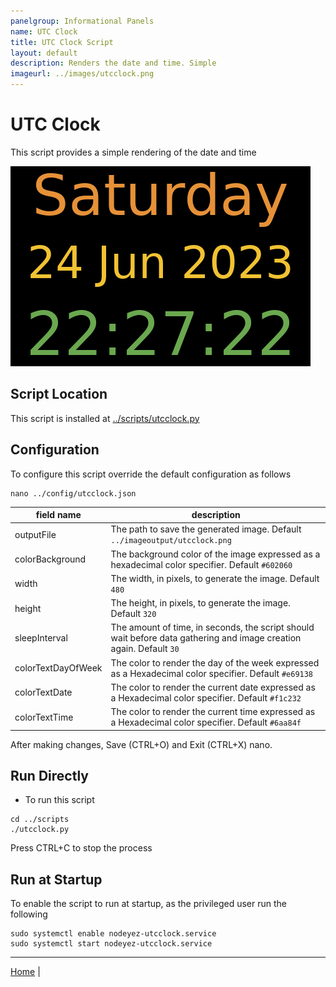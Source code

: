 ```yaml
---
panelgroup: Informational Panels
name: UTC Clock
title: UTC Clock Script
layout: default
description: Renders the date and time. Simple
imageurl: ../images/utcclock.png
---
```


# UTC Clock

This script provides a simple rendering of the date and time

![sample image depicting the date and time](../images/utcclock.png)

## Script Location
This script is installed at
[../scripts/utcclock.py](../scripts/utcclock.py)

## Configuration

To configure this script override the default configuration as follows

```shell
nano ../config/utcclock.json
```

| field name | description |
| --- | --- |
| outputFile | The path to save the generated image. Default `../imageoutput/utcclock.png` |
| colorBackground | The background color of the image expressed as a hexadecimal color specifier. Default `#602060` |
| width | The width, in pixels, to generate the image. Default `480` |
| height | The height, in pixels, to generate the image. Default `320` |
| sleepInterval | The amount of time, in seconds, the script should wait before data gathering and image creation again. Default `30` |
| colorTextDayOfWeek | The color to render the day of the week expressed as a Hexadecimal color specifier. Default `#e69138` |
| colorTextDate | The color to render the current date expressed as a Hexadecimal color specifier. Default `#f1c232` |
| colorTextTime | The color to render the current time expressed as a Hexadecimal color specifier. Default `#6aa84f` |

After making changes, Save (CTRL+O) and Exit (CTRL+X) nano.

## Run Directly

* To run this script

```shell
cd ../scripts
./utcclock.py
```

Press CTRL+C to stop the process

## Run at Startup

To enable the script to run at startup, as the privileged user run the following

```shell
sudo systemctl enable nodeyez-utcclock.service
sudo systemctl start nodeyez-utcclock.service
```

---

[Home](../) | 


